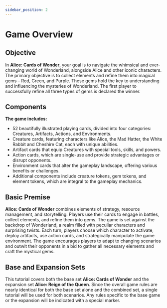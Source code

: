 ```yaml
---
sidebar_position: 2
---
```


# Game Overview

## Objective

In **Alice: Cards of Wonder**, your goal is to navigate the whimsical and ever-changing world of Wonderland, alongside Alice and other iconic characters. The primary objective is to collect elements and refine them into magical gems – Red, Green, and Purple. These gems hold the key to understanding and influencing the mysteries of Wonderland. The first player to successfully refine all three types of gems is declared the winner.

## Components
**The game includes:**
- 52 beautifully illustrated playing cards, divided into four categories: Creatures, Artifacts, Actions, and Environments.
- Creature cards, featuring characters like Alice, the Mad Hatter, the White Rabbit and Cheshire Cat, each with unique abilities.
- Artifact cards that equip Creatures with special tools, skills, and powers.
- Action cards, which are single-use and provide strategic advantages or disrupt opponents.
- Environment cards that alter the gameplay landscape, offering various benefits or challenges.
- Additional components include creature tokens, gem tokens, and element tokens, which are integral to the gameplay mechanics.

## Basic Premise
**Alice: Cards of Wonder** combines elements of strategy, resource management, and storytelling. Players use their cards to engage in battles, collect elements, and refine them into gems. The game is set against the backdrop of Wonderland, a realm filled with peculiar characters and surprising twists. Each turn, players choose which character to activate, deploy artifacts, use action cards, and strategically manipulate the game environment. The game encourages players to adapt to changing scenarios and outwit their opponents in a bid to gather all necessary elements and craft the mystical gems.

## Base and Expansion Sets
This tutorial covers both the base set **Alice: Cards of Wonder** and the expansion set **Alice: Reign of the Queen**. Since the overall game rules are nearly identical for both the base set alone and the combined set, a single tutorial will be used for both scenarios. Any rules specific to the base game or the expansion will be indicated with a special marker.